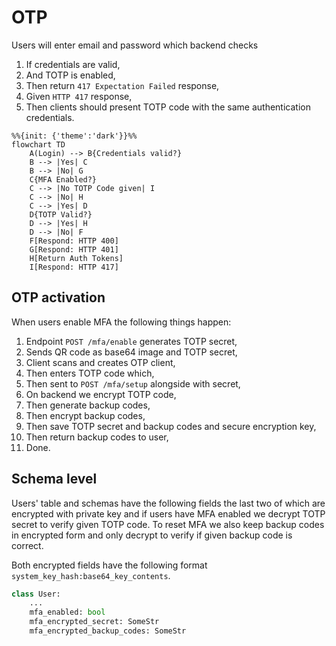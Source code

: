 # OTP

Users will enter email and password which backend checks

1. If credentials are valid,
2. And TOTP is enabled,
3. Then return `417 Expectation Failed` response,
4. Given `HTTP 417` response,
5. Then clients should present TOTP code with the same authentication credentials.

```mermaid
%%{init: {'theme':'dark'}}%%
flowchart TD
    A(Login) --> B{Credentials valid?}
    B --> |Yes| C
    B --> |No| G
    C{MFA Enabled?}
    C --> |No TOTP Code given| I
    C --> |No| H
    C --> |Yes| D
    D{TOTP Valid?}
    D --> |Yes| H
    D --> |No| F
    F[Respond: HTTP 400]
    G[Respond: HTTP 401]
    H[Return Auth Tokens]
    I[Respond: HTTP 417]
```

## OTP activation

When users enable MFA the following things happen:

1. Endpoint `POST /mfa/enable` generates TOTP secret,
2. Sends QR code as base64 image and TOTP secret,
3. Client scans and creates OTP client,
4. Then enters TOTP code which,
5. Then sent to `POST /mfa/setup` alongside with secret,
6. On backend we encrypt TOTP code,
7. Then generate backup codes,
8. Then encrypt backup codes,
9. Then save TOTP secret and backup codes and secure encryption key,
10. Then return backup codes to user,
11. Done.

## Schema level
Users' table and schemas have the following fields the last two of which are encrypted with
private key and if users have MFA enabled we decrypt TOTP secret to verify given TOTP code.
To reset MFA we also keep backup codes in encrypted form and only decrypt to verify if
given backup code is correct.

Both encrypted fields have the following format `system_key_hash:base64_key_contents`.

```py
class User:
    ...
    mfa_enabled: bool
    mfa_encrypted_secret: SomeStr
    mfa_encrypted_backup_codes: SomeStr
```
